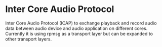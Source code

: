 # Inter Core Audio Protocol

Inter Core Audio Protocol (ICAP) to exchange playback and record audio data between audio device and audio application on different cores.
Currently it is using rpmsg as a transport layer but can be expanded to other transport layers.